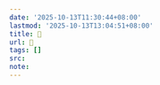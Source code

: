 ```yaml
---
date: '2025-10-13T11:30:44+08:00'
lastmod: '2025-10-13T13:04:51+08:00'
title: 󰦽
url: 󰦽
tags: []
src:
note:
---
```

